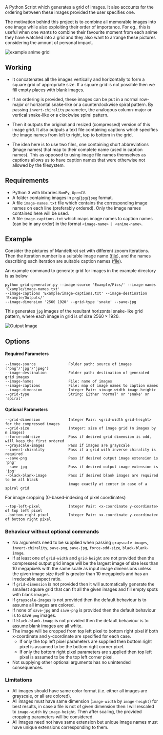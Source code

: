 A Python Script which generates a grid of images. It also accounts for the ordering between these images provided the user specifies one.

The motivation behind this project is to combine all memorable images into one image while also exploiting their order of importance. For eg., this is useful when one wants to combine their favourite moment from each anime they have watched into a grid and they also want to arrange these pictures considering the amount of personal impact.

![example anime grid](https://paramrathour.github.io/website-assets/anime-grid-favourite.jpg)

## Working
- It concatenates all the images vertically and horizontally to form a square grid of appropriate size. If a square grid is not possible then we fill empty places with blank images.

- If an ordering is provided, these images can be put in a normal row-major or horizontal snake-like or a counterclockwise spiral pattern. By passing `invert-chirality` parameter, the analogous column-major or vertical snake-like or a clockwise spiral pattern.

- Then it outputs the original and resized (compressed) version of this image grid. It also outputs a text file containing captions which specifies the image names from left to right, top to bottom in the grid. 

- The idea here is to use two files, one containing short abbreviations (image names) that map to their complete name (used in caption names). This as opposed to using image file names themselves as captions allows us to have caption names that were otherwise not allowed by the filesystem.

## Requirements
- Python 3 with libraries `NumPy`, `OpenCV`.
- A folder containing images in `png`/`jpg`/`jpeg` format.
- A file `image-names.txt` file which contains the corresponding image names on each line (preferably ordered). Only the image names contained here will be used.
- A file `image-captions.txt` which maps image names to caption names (can be in any order) in the format `<image-name> | <anime-name>`. 

## Example
Consider the pictures of Mandelbrot set with different zooom iterations. Then the iteration number is a suitable image name ([file](Example/image-names.txt)), and the names describing each iteration are suitable caption names ([file](Example/image-captions.txt)).

An example command to generate grid for images in the example directory is as below
```
python grid-generator.py --image-source 'Example/Pics/' --image-names 'Example/image-names.txt'
--image-captions 'Example/image-captions.txt' --image-destination 'Example/Outputs/'
--image-dimension '2560 1920' --grid-type 'snake' --save-jpg
```
This generates `jpg` images of the resultant horizontal snake-like grid pattern, where each image in grid is of size $2560\times1920$.

<img src="Example/Outputs/4by4.jpg" alt="Output Image" style="width=100%"/>

## Options
#### Required Parameters
    --image-source               Folder path: source of images ('png'/'jpg'/'jpeg')
    --image-destination          Folder path: destination of generated grid images
    --image-names                File: name of images
    --image-captions             File: map of image names to caption names
    --image-dimension            Integer Pair: <image-width image-height>
    --grid-type                  String: Either 'normal' or 'snake' or 'spiral'
#### Optional Parameters
    --grid-dimension             Integer Pair: <grid-width grid-height> for the compressed images
    --grid-size                  Integer: size of image grid (n images by n images)
    --force-odd-size             Pass if desired grid dimension is odd, will keep the first ordered
    --grayscale-images           Pass if images are grayscale
    --invert-chirality           Pass if a grid with inverse chirality is required
    --save-png                   Pass if desired output image extension is 'png'
    --save-jpg                   Pass if desired output image extension is 'jpg'
    --black-blank-image          Pass if desired blank images are required to be all black
                                 image exactly at center in case of a spiral grid

For image cropping (0-based-indexing of pixel coordinates)

    --top-left-pixel             Integer Pair: <x-coordinate y-coordinate> of top left pixel
    --bottom-right-pixel         Integer Pair: <x-coordinate y-coordinate> of bottom right pixel

### Behaviour without optional commands
- No arguments need to be supplied when passing `grayscale-images`, `invert-chirality`, `save-png`, `save-jpg`, `force-odd-size`, `black-blank-image`.
- If at least one of `grid-width` and `grid-height` are not provided then the compressed output grid image will be the largest image of size less than 10 megapixels with the same scale as input image dimensions unless the given image size itself is greater than 10 megapixels and has an irreducable aspect ratio.
- If `grid-dimension` is not provided then it will automatically generate the smallest square grid that can fit all the given images and fill empty spots with blank images.
- If `grayscale-images` is not provided then the default behaviour is to assume all images are colored.
- If none of `save-jpg` and `save-png` is provided then the default behaviour is to save `png` images.
- If `black-blank-image` is not provided then the default behaviour is to assume blank images are all white.
- The image will be cropped from top left pixel to bottom right pixel if both x-coordinate and y-coordinate are specified for each case.
  - If only the top left pixel parameters are supplied then bottom right pixel is assumed to be the bottom right corner pixel.
  - If only the bottom right pixel parameters are supplied then top left pixel is assumed to be the top left corner pixel.
- Not supplying other optional arguments has no unintended consequences.

### Limitations
- All images should have same color format (i.e. either all images are grayscale, or all are colored).
- All images must have same dimension (`image-width` by `image-height`) for best results, in case a file is not of given dimension then I will rescaled to `image-width` by `image-height`. Then after scaling, the provided cropping parameters will be considered.
- All images need not have same extension but unique image names must have unique extensions corresponding to them.
